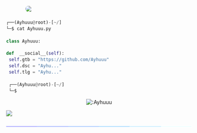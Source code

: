 <!-- <p align=center><img width=90% src="banner.gif"></img></p> -->



<p align="center">
  <img style="border-radius: 15px; display: block; margin: 0 auto; margin-bottom: 20px;" width="400" src="https://cdn.discordapp.com/attachments/1161659081933725708/1161683332304732281/8651710210e256e447e410b141d2ba0c.jpg?ex=653930e9&is=6526bbe9&hm=ab2cc9b1ea4331e635b37b280c600cf3ff2fe1128a1ad8e8ec6ea36b98e2147f&">
</p>












```python
┌──(Ayhuuu@root)-[~/]
└─$ cat Ayhuuu.py

class Ayhuuu:

def  __social__(self):
 self.gtb = "https://github.com/Ayhuuu"
 self.dsc = "Ayhu..." 
 self.tlg = "Ayhu..."
  
 ┌──(Ayhuuu@root)-[~/]
 └─$
```

<p align="center"><img src="https://count.getloli.com/get/@:Ayhuuu" alt=":Ayhuuu" /></p>

 



















![](https://raw.githubusercontent.com/Sutil/Sutil/2b2fad3bf54522bb30c8c170591fc68ff51b69e6/github-contribution-grid-snake2.svg)

<a href="https://github.com/Ayhuuu/"><img src="https://raw.githubusercontent.com/Ayhuuu/Ayhuuu/main/img/a.gif"></a>


